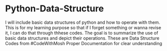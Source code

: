# Python-Data-Structure
I will include basic data structures of python and how to operate with them. This is for my learning purpose so that if I forget something or wanna revise it, I can do that through thhese codes.
The goal is to summarize the use of basic data structures and depict their operations. 
These are Data Structure Codes from #CodeWithMosh Proper Documentation for clear understanding 
